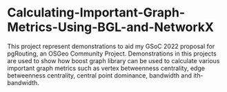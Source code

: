 # Calculating-Important-Graph-Metrics-Using-BGL-and-NetworkX
This project represent demonstrations to aid my GSoC 2022 proposal for pgRouting, an OSGeo Community Project. Demonstrations in this projects are used to show how boost graph library can be used to calculate various important graph metrics such as vertex betweenness centrality, edge betweenness centrality, central point dominance, bandwidth and ith-bandwidth.

